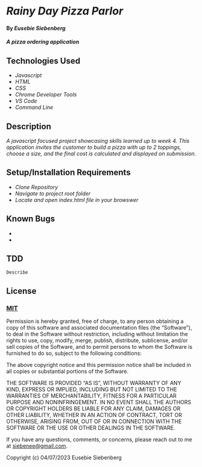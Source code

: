 # _Rainy Day Pizza Parlor_

#### By _**Eusebie Siebenberg**_

#### _A pizza ordering application_

## Technologies Used

* _Javascript_
* _HTML_
* _CSS_
* _Chrome Developer Tools_
* _VS Code_
* _Command Line_

## Description

_A javascript focused project showcasing skills learned up to week 4. This application invites the customer to build a pizza with up to 2 toppings, choose a size, and the final cost is calculated and displayed on submission._

## Setup/Installation Requirements

* _Clone Repository_
* _Navigate to project root folder_
* _Locate and open index.html file in your browswer_

## Known Bugs

* 
* 

## TDD

```
Describe 

```
## License
### [MIT](https://opensource.org/license/mit/) 

Permission is hereby granted, free of charge, to any person obtaining a copy of this software and associated documentation files (the “Software”), to deal in the Software without restriction, including without limitation the rights to use, copy, modify, merge, publish, distribute, sublicense, and/or sell copies of the Software, and to permit persons to whom the Software is furnished to do so, subject to the following conditions:

The above copyright notice and this permission notice shall be included in all copies or substantial portions of the Software.

THE SOFTWARE IS PROVIDED “AS IS”, WITHOUT WARRANTY OF ANY KIND, EXPRESS OR IMPLIED, INCLUDING BUT NOT LIMITED TO THE WARRANTIES OF MERCHANTABILITY, FITNESS FOR A PARTICULAR PURPOSE AND NONINFRINGEMENT. IN NO EVENT SHALL THE AUTHORS OR COPYRIGHT HOLDERS BE LIABLE FOR ANY CLAIM, DAMAGES OR OTHER LIABILITY, WHETHER IN AN ACTION OF CONTRACT, TORT OR OTHERWISE, ARISING FROM, OUT OF OR IN CONNECTION WITH THE SOFTWARE OR THE USE OR OTHER DEALINGS IN THE SOFTWARE.

If you have any questions, comments, or concerns, please reach out to me at siebenee@gmail.com.

Copyright (c) 04/07/2023 Eusebie Siebenberg